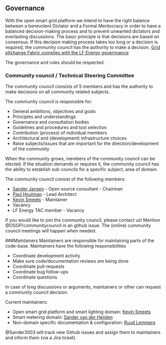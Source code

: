 ## Governance

With the open smart grid platform we intend to have the right balance between a benevolent Dictator and a Formal Meritocracy in order to have a balanced decision-making process and to prevent unwanted dictators and everlasting discussions. The basic principle is that decisions are based on consensus. If this decision making process takes too long or a decision is required, the community council has the authority to make a decision. [Grid eXchange Fabric complies with the LF Energy governnance](https://www.lfenergy.org/about/governance/)

The governance and rules should be respected.

### Community council / Technical Steering Committee
The community council consists of 5 members and has the authority to make decisions on all community related subjects.

The community council is responsible for:
* General ambitions, objectives and goals
* Principles and understandings
* Governance and consultation bodies
* Guidelines and procedures and tool selection
* Contribution (process) of individual members
* Architectural and (development) infrastructure choices
* Raise subjects/issues that are important for the direction/development of the community

When the community grows, members of the community council can be elected. If the situation demands or requires it, the community council has the ability to establish sub councils for a specific subject, area of domain.

The community council consist of the following members:
* [Sander Jansen](https://github.com/Sander3003) - Open source consultant - Chairman 
* [Paul Houtman](https://github.com/phoutman) - Lead Architect
* [Kevin Smeets](https://github.com/kevinsmeets) - Maintainer 
* Vacancy
* LF Energy TAC member - Vacancy

If you would like to join the community council, please contact us! Mention @OSGP/communitycouncil in an github issue.
The (online) community council meetings will happen when needed.

###Maintainers
Maintainers are responsible for maintaining parts of the code-base. Maintainers have the following responsibilities
* Coordinate development activity
* Make sure code/documentation reviews are being done
* Coordinate pull-requests
* Coordinate bug follow-ups
* Coordinate questions

In case of long discussions or arguments, maintainers or other can request a community council decision.

Current maintainers:
* Open smart grid platform and smart lighting domain: [Kevin Smeets](https://github.com/kevinsmeets)
* Smart metering domain: [Sander van der Heijden](https://github.com/smvdheijden)
* Non-domain specific documentation & configuration: [Ruud Lemmers](https://github.com/rlemmers)

@Sander3003 will track new Github issues and assign them to maintainers and inform them (via a Jira ticket).
